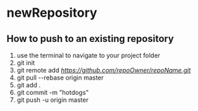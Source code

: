 # newRepository

## How to push to an existing repository

 1. use the terminal to navigate to your project folder
 2. git init
 3. git remote add *https://github.com/repoOwner/repoName.git*
 4. git pull --rebase origin master
 5. git add .
 6. git commit -m "hotdogs"
 7. git push -u origin master